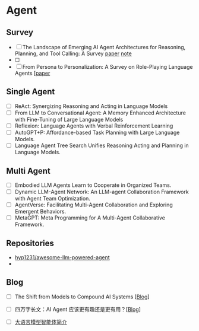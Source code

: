# Agent
## Survey
- [ ] The Landscape of Emerging AI Agent Architectures for Reasoning, Planning, and Tool Calling: A Survey [paper](https://arxiv.org/abs/2404.11584)  [note](../../../Notes/arXiv/2024/The%20Landscape%20of%20Emerging%20AI%20Agent%20Architectures%20for%20Reasoning,%20Planning,%20and%20Tool%20Calling：A%20Survey.md)
- [ ] 
- [ ] From Persona to Personalization: A Survey on Role-Playing Language Agents [[paper](https://arxiv.org/abs/2404.18231)
## Single Agent
- [ ] ReAct: Synergizing Reasoning and Acting in Language Models
- [ ] From LLM to Conversational Agent: A Memory Enhanced Architecture with Fine-Tuning of Large Language Models
- [ ] Reflexion: Language Agents with Verbal Reinforcement Learning
- [ ] AutoGPT+P: Affordance-based Task Planning with Large Language Models.
- [ ] Language Agent Tree Search Unifies Reasoning Acting and Planning in Language Models.

## Multi Agent
- [ ] Embodied LLM Agents Learn to Cooperate in Organized Teams.
- [ ] Dynamic LLM-Agent Network: An LLM-agent Collaboration Framework with Agent Team Optimization.
- [ ] AgentVerse: Facilitating Multi-Agent Collaboration and Exploring Emergent Behaviors.
- [ ] MetaGPT: Meta Programming for A Multi-Agent Collaborative Framework.

## Repositories
- [hyp1231/awesome-llm-powered-agent](https://github.com/hyp1231/awesome-llm-powered-agent)
- 

## Blog
- [ ] The Shift from Models to Compound AI Systems [[Blog](http://bair.berkeley.edu/blog/2024/02/18/compound-ai-systems/)]
- [ ] 四万字长文：AI Agent 应该更有趣还是更有用？[[Blog](https://01.me/2024/03/ai-agents-entertaining-or-useful/)]
- [ ] [大语言模型智能体简介](https://www.promptingguide.ai/zh/research/llm-agents)

